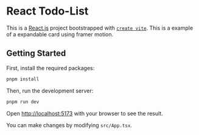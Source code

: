 # React Todo-List

This is a [React.js](https://reactjs.org/) project bootstrapped with [`create vite`](https://vitejs.dev/guide/). This is a example of a expandable card using framer motion.

## Getting Started

First, install the required packages:

```bash
pnpm install
```

Then, run the development server:

```bash
pnpm run dev
```

Open [http://localhost:5173](http://localhost:5173/) with your browser to see the result.

You can make changes by modifying `src/App.tsx`.
